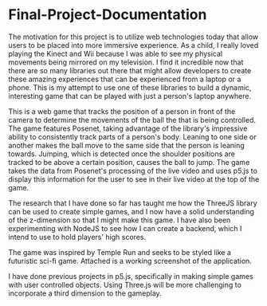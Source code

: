 # Final-Project-Documentation

The motivation for this project is to utilize web technologies today that allow users to be placed into more immersive experience. As a child, I really loved playing the Kinect and Wii because I was able to see my physical movements being mirrored on my television. I find it incredible now that there are so many libraries out there that might allow developers to create these amazing experiences that can be experienced from a laptop or a phone. This is my attempt to use one of these libraries to build a dynamic, interesting game that can be played with just a person's laptop anywhere. 

This is a web game that tracks the position of a person in front of the camera to determine the movements of the ball the that is being controlled. The game features Posenet, taking advantage of the library's impressive ability to consistently track parts of a person's body. Leaning to one side or another makes the ball move to the same side that the person is leaning towards. Jumping, which is detected once the shoulder positions are tracked to be above a certain position, causes the ball to jump. The game takes the data from Posenet's processing of the live video and uses p5.js to display this information for the user to see in their live video at the top of the game.

The research that I have done so far has taught me how the ThreeJS library can be used to create simple games, and I now have a solid understanding of the z-dimension so that I might make this game. I have also been experimenting with NodeJS to see how I can create a backend, which I intend to use to hold players' high scores. 

The game was inspired by Temple Run and seeks to be styled like a futuristic sci-fi game. Attached is a working screenshot of the application. 

I have done previous projects in p5.js, specifically in making simple games with user controlled objects. Using Three.js will be more challenging to incorporate a third dimension to the gameplay. 
